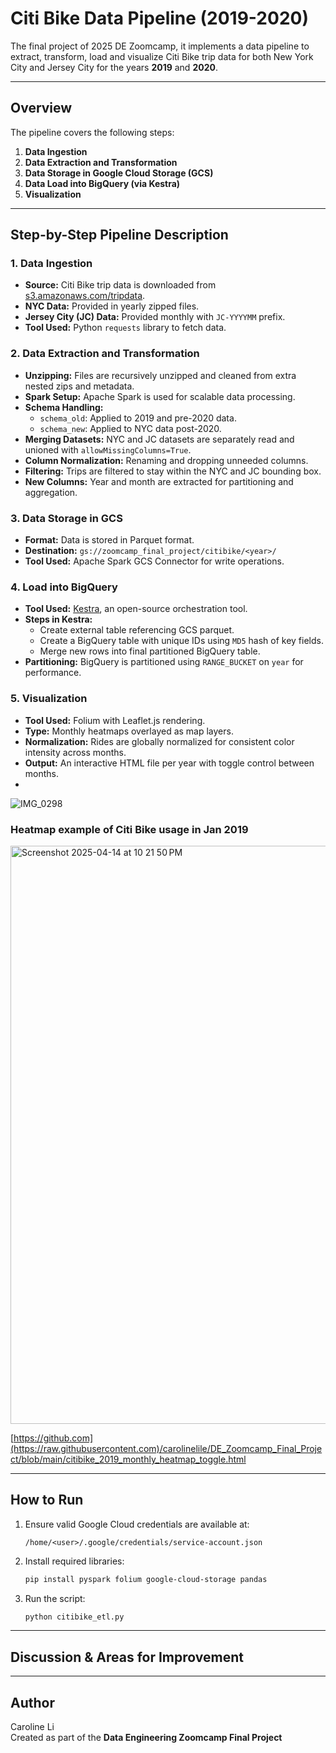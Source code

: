 # Citi Bike Data Pipeline (2019-2020)
The final project of 2025 DE Zoomcamp, it implements a data pipeline to extract, transform, load and visualize Citi Bike trip data for both New York City and Jersey City for the years **2019** and **2020**.

---

## Overview
The pipeline covers the following steps:

1. **Data Ingestion**
2. **Data Extraction and Transformation**
3. **Data Storage in Google Cloud Storage (GCS)**
4. **Data Load into BigQuery (via Kestra)**
5. **Visualization**

---

## Step-by-Step Pipeline Description

### 1. **Data Ingestion**
- **Source:** Citi Bike trip data is downloaded from [s3.amazonaws.com/tripdata](https://s3.amazonaws.com/tripdata/).
- **NYC Data:** Provided in yearly zipped files.
- **Jersey City (JC) Data:** Provided monthly with `JC-YYYYMM` prefix.
- **Tool Used:** Python `requests` library to fetch data.

### 2. **Data Extraction and Transformation**
- **Unzipping:** Files are recursively unzipped and cleaned from extra nested zips and metadata.
- **Spark Setup:** Apache Spark is used for scalable data processing.
- **Schema Handling:**
  - `schema_old`: Applied to 2019 and pre-2020 data.
  - `schema_new`: Applied to NYC data post-2020.
- **Merging Datasets:** NYC and JC datasets are separately read and unioned with `allowMissingColumns=True`.
- **Column Normalization:** Renaming and dropping unneeded columns.
- **Filtering:** Trips are filtered to stay within the NYC and JC bounding box.
- **New Columns:** Year and month are extracted for partitioning and aggregation.

### 3. **Data Storage in GCS**
- **Format:** Data is stored in Parquet format.
- **Destination:** `gs://zoomcamp_final_project/citibike/<year>/`
- **Tool Used:** Apache Spark GCS Connector for write operations.

### 4. **Load into BigQuery**
- **Tool Used:** [Kestra](https://kestra.io/), an open-source orchestration tool.
- **Steps in Kestra:**
  - Create external table referencing GCS parquet.
  - Create a BigQuery table with unique IDs using `MD5` hash of key fields.
  - Merge new rows into final partitioned BigQuery table.
- **Partitioning:** BigQuery is partitioned using `RANGE_BUCKET` on `year` for performance.

### 5. **Visualization**
- **Tool Used:** Folium with Leaflet.js rendering.
- **Type:** Monthly heatmaps overlayed as map layers.
- **Normalization:** Rides are globally normalized for consistent color intensity across months.
- **Output:** An interactive HTML file per year with toggle control between months.
- 
![IMG_0298](https://github.com/user-attachments/assets/b56ceb79-6ef6-436f-a434-c22885b70c4a)

### Heatmap example of Citi Bike usage in Jan 2019
<img width="925" alt="Screenshot 2025-04-14 at 10 21 50 PM" src="https://github.com/user-attachments/assets/6bce8fa5-4655-44c1-a69b-c8d41e624613" />

[https://github.com](https://raw.githubusercontent.com)/carolinelile/DE_Zoomcamp_Final_Project/blob/main/citibike_2019_monthly_heatmap_toggle.html


---

## How to Run
1. Ensure valid Google Cloud credentials are available at:
   ```
   /home/<user>/.google/credentials/service-account.json
   ```
2. Install required libraries:
   ```bash
   pip install pyspark folium google-cloud-storage pandas
   ```
3. Run the script:
   ```bash
   python citibike_etl.py
   ```

---

## Discussion & Areas for Improvement



---

## Author
Caroline Li  
Created as part of the **Data Engineering Zoomcamp Final Project**

